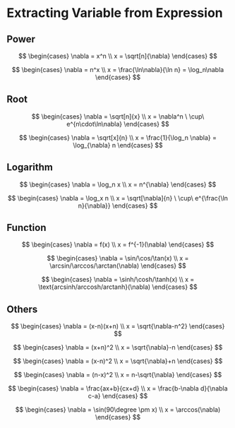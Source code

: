 # Extracting Variable from Expression

## Power

$$
\begin{cases}
\nabla = x^n
\\
x = \sqrt[n]{\nabla}
\end{cases}
$$

$$
\begin{cases}
\nabla = n^x
\\
x = \frac{\ln\nabla}{\ln n} = \log_n\nabla
\end{cases}
$$

## Root

$$
\begin{cases}
\nabla = \sqrt[n]{x}
\\
x = \nabla^n \ \cup\ e^{n\cdot\ln\nabla}
\end{cases}
$$

$$
\begin{cases}
\nabla = \sqrt[x]{n}
\\
x = \frac{1}{\log_n \nabla} = \log_{\nabla} n
\end{cases}
$$

## Logarithm

$$
\begin{cases}
\nabla = \log_n x
\\
x = n^{\nabla}
\end{cases}
$$

$$
\begin{cases}
\nabla = \log_x n
\\
x = \sqrt[\nabla]{n} \ \cup\ e^{\frac{\ln n}{\nabla}}
\end{cases}
$$

## Function

$$
\begin{cases}
\nabla = f(x)
\\
x = f^{-1}(\nabla)
\end{cases}
$$

$$
\begin{cases}
\nabla = \sin/\cos/\tan(x)
\\
x = \arcsin/\arccos/\arctan(\nabla)
\end{cases}
$$

$$
\begin{cases}
\nabla = \sinh/\cosh/\tanh(x)
\\
x = \text{arcsinh/arccosh/arctanh}(\nabla)
\end{cases}
$$

## Others

$$
\begin{cases}
\nabla = (x-n)(x+n)
\\
x = \sqrt{\nabla-n^2}
\end{cases}
$$

$$
\begin{cases}
\nabla = (x+n)^2
\\
x = \sqrt{\nabla}-n
\end{cases}
$$

$$
\begin{cases}
\nabla = (x-n)^2
\\
x = \sqrt{\nabla}+n
\end{cases}
$$

$$
\begin{cases}
\nabla = (n-x)^2
\\
x = n-\sqrt{\nabla}
\end{cases}
$$

$$
\begin{cases}
\nabla = \frac{ax+b}{cx+d}
\\
x = \frac{b-\nabla d}{\nabla c-a}
\end{cases}
$$

$$
\begin{cases}
\nabla = \sin(90\degree \pm x)
\\
x = \arccos(\nabla)
\end{cases}
$$




